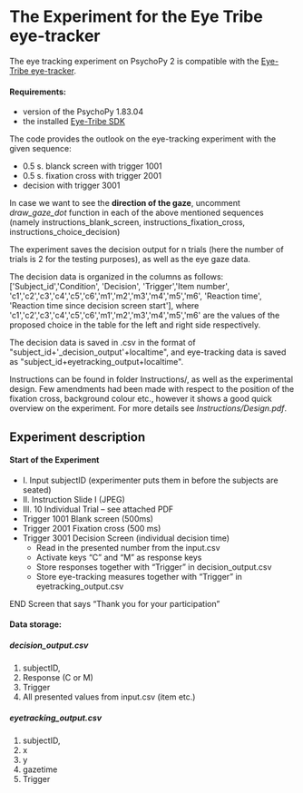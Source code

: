 # The Experiment for the Eye Tribe eye-tracker

The eye tracking experiment on PsychoPy 2 is compatible with the [Eye-Tribe eye-tracker](https://theeyetribe.com/theeyetribe.com/about/index.html).

#### Requirements:
- version of the PsychoPy 1.83.04
- the installed [Eye-Tribe SDK](https://github.com/eyetribe)

The code provides the outlook on the eye-tracking experiment with the given sequence:
- 0.5 s. blanck screen with trigger 1001
- 0.5 s. fixation cross with trigger 2001
- decision with trigger 3001

In case we want to see the **direction of the gaze**, uncomment *draw_gaze_dot* function in each of the above mentioned sequences (namely instructions_blank_screen, instructions_fixation_cross, instructions_choice_decision)

The experiment saves the decision output for n trials (here the number of trials is 2 for the testing purposes), as well as the eye gaze data.

The decision data is organized in the columns as follows:
['Subject_id','Condition', 'Decision', 'Trigger','Item number', 'c1','c2','c3','c4','c5','c6','m1','m2','m3','m4','m5','m6', 'Reaction time', 'Reaction time since decision screen start'],
where 'c1','c2','c3','c4','c5','c6','m1','m2','m3','m4','m5','m6' are the values of the proposed choice in the table for the left and right side respectively.

The decision data is saved in .csv in the format of  "subject_id+'\_decision_output'+localtime", and eye-tracking data is saved as "subject_id+eyetracking_output+localtime".

Instructions can be found in folder Instructions/, as well as the experimental design. Few amendments had been made with respect to the position of the fixation cross, background colour etc., however it shows a good quick overview on the experiment. For more details see *Instructions/Design.pdf*.

## Experiment description

#### Start of the Experiment
- I. Input subjectID (experimenter puts them in before the subjects are seated)
- II. Instruction Slide I (JPEG)
- III. 10 Individual Trial – see attached PDF
- Trigger 1001 Blank screen (500ms)
- Trigger 2001 Fixation cross (500 ms)
- Trigger 3001 Decision Screen (individual decision time)
	- Read in the presented number from the input.csv
	- Activate keys “C” and “M” as response keys
	- Store responses together with “Trigger” in decision_output.csv
	- Store eye-tracking measures together with “Trigger” in eyetracking_output.csv

END Screen that says “Thank you for your participation”

#### Data storage:
##### decision_output.csv
1. subjectID,
2. Response (C or M)
3. Trigger
4. All presented values from input.csv (item etc.)

##### eyetracking_output.csv
1. subjectID,
2. x
3. y
4. gazetime
5. Trigger

